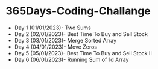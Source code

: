 # 365Days-Coding-Challange

  - Day 1 (01/01/2023)- Two Sums
  - Day 2 (02/01/2023)- Best Time To Buy and Sell Stock
  - Day 3 (03/01/2023)- Merge Sorted Array
  - Day 4 (04/01/2023)- Move Zeros
  - Day 5 (05/01/2023)- Best Time To Buy and Sell Stock II
  - Day 6 (06/01/2023)- Running Sum of 1d Array
